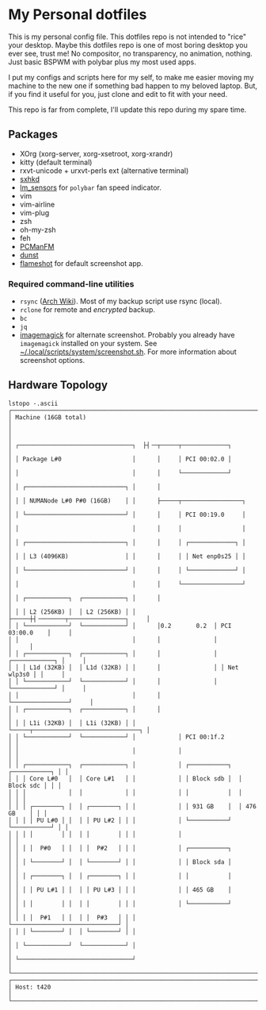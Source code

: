 # My Personal dotfiles

This is my personal config file. This dotfiles repo is not intended to "rice" your desktop. Maybe this dotfiles repo is one of most boring desktop you ever see, trust me! No compositor, no transparency, no animation, nothing. Just basic BSPWM with polybar plus my most used apps.

I put my configs and scripts here for my self, to make me easier moving my machine to the new one if something bad happen to my beloved laptop. But, if you find it useful for you, just clone and edit to fit with your need.

This repo is far from complete, I'll update this repo during my spare time.

## Packages
* XOrg (xorg-server, xorg-xsetroot, xorg-xrandr)
* kitty (default terminal)
* rxvt-unicode + urxvt-perls ext (alternative terminal)
* [sxhkd](https://wiki.archlinux.org/title/Sxhkd)
* [lm_sensors](https://wiki.archlinux.org/title/Lm_sensors) for `polybar` fan speed indicator.
* vim
* vim-airline
* vim-plug
* zsh
* oh-my-zsh
* feh
* [PCManFM](https://wiki.archlinux.org/title/PCManFM)
* [dunst](https://wiki.archlinux.org/title/Dunst)
* [flameshot](https://wiki.archlinux.org/title/Flameshot) for default screenshot app.

### Required command-line utilities
* `rsync` ([Arch Wiki](https://wiki.archlinux.org/title/Rsync)). Most of my backup script use rsync (local).
* `rclone` for remote and _encrypted_ backup.
* `bc`
* `jq`
* [imagemagick](https://archlinux.org/packages/?name=imagemagick) for alternate screenshot. Probably you already have `imagemagick` installed on your system. See [~/.local/scripts/system/screenshot.sh](.local/scripts/system/screenshot.sh). For more information about screenshot options.


## Hardware Topology
```
lstopo -.ascii
┌────────────────────────────────────────────────────────────────────────────────┐
│ Machine (16GB total)                                                           │
│                                                                                │
│ ┌────────────────────────────────┐  ├┤╶─┬─────┬─────────────┐                  │
│ │ Package L#0                    │      │     │ PCI 00:02.0 │                  │
│ │                                │      │     └─────────────┘                  │
│ │ ┌────────────────────────────┐ │      │                                      │
│ │ │ NUMANode L#0 P#0 (16GB)    │ │      ├─────┬─────────────────┐              │
│ │ └────────────────────────────┘ │      │     │ PCI 00:19.0     │              │
│ │                                │      │     │                 │              │
│ │ ┌────────────────────────────┐ │      │     │ ┌─────────────┐ │              │
│ │ │ L3 (4096KB)                │ │      │     │ │ Net enp0s25 │ │              │
│ │ └────────────────────────────┘ │      │     │ └─────────────┘ │              │
│ │                                │      │     └─────────────────┘              │
│ │ ┌────────────┐  ┌────────────┐ │      │                                      │
│ │ │ L2 (256KB) │  │ L2 (256KB) │ │      ├─────┼┤╶───────┬────────────────┐     │
│ │ └────────────┘  └────────────┘ │      │0.2       0.2  │ PCI 03:00.0    │     │
│ │                                │      │               │                │     │
│ │ ┌────────────┐  ┌────────────┐ │      │               │ ┌────────────┐ │     │
│ │ │ L1d (32KB) │  │ L1d (32KB) │ │      │               │ │ Net wlp3s0 │ │     │
│ │ └────────────┘  └────────────┘ │      │               │ └────────────┘ │     │
│ │                                │      │               └────────────────┘     │
│ │ ┌────────────┐  ┌────────────┐ │      │                                      │
│ │ │ L1i (32KB) │  │ L1i (32KB) │ │      └─────┬──────────────────────────────┐ │
│ │ └────────────┘  └────────────┘ │            │ PCI 00:1f.2                  │ │
│ │                                │            │                              │ │
│ │ ┌────────────┐  ┌────────────┐ │            │ ┌───────────┐  ┌───────────┐ │ │
│ │ │ Core L#0   │  │ Core L#1   │ │            │ │ Block sdb │  │ Block sdc │ │ │
│ │ │            │  │            │ │            │ │           │  │           │ │ │
│ │ │ ┌────────┐ │  │ ┌────────┐ │ │            │ │ 931 GB    │  │ 476 GB    │ │ │
│ │ │ │ PU L#0 │ │  │ │ PU L#2 │ │ │            │ └───────────┘  └───────────┘ │ │
│ │ │ │        │ │  │ │        │ │ │            │                              │ │
│ │ │ │  P#0   │ │  │ │  P#2   │ │ │            │ ┌───────────┐                │ │
│ │ │ └────────┘ │  │ └────────┘ │ │            │ │ Block sda │                │ │
│ │ │ ┌────────┐ │  │ ┌────────┐ │ │            │ │           │                │ │
│ │ │ │ PU L#1 │ │  │ │ PU L#3 │ │ │            │ │ 465 GB    │                │ │
│ │ │ │        │ │  │ │        │ │ │            │ └───────────┘                │ │
│ │ │ │  P#1   │ │  │ │  P#3   │ │ │            └──────────────────────────────┘ │
│ │ │ └────────┘ │  │ └────────┘ │ │                                             │
│ │ └────────────┘  └────────────┘ │                                             │
│ └────────────────────────────────┘                                             │
└────────────────────────────────────────────────────────────────────────────────┘
┌────────────────────────────────────────────────────────────────────────────────┐
│ Host: t420                                                                     │
└────────────────────────────────────────────────────────────────────────────────┘
```

